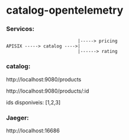 # catalog-opentelemetry

### Servicos:
                               |-----> pricing
    APISIX -----> catalog ---->|
                               |------> rating

### catalog:
  http://localhost:9080/products
  
  
  http://localhost:9080/products/:id   
  
  ids disponiveis: [1,2,3]

### Jaeger:
  http://localhost:16686

